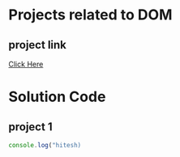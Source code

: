# Projects related to DOM

## project link
[Click Here](https://stackblitz.com/edit/dom-project-chaiaurcode?file=index.html)

# Solution Code 

## project 1

```javascript 
console.log("hitesh)

``` 